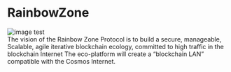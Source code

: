 # RainbowZone
![image test](https://github.com/RazarBow/RainbowZone/RainBow.png)  
The vision of the Rainbow Zone Protocol is to build a secure, manageable, Scalable, agile iterative blockchain ecology, committed to high traffic in the blockchain Internet The eco-platform will create a “blockchain LAN” compatible with the Cosmos Internet.
